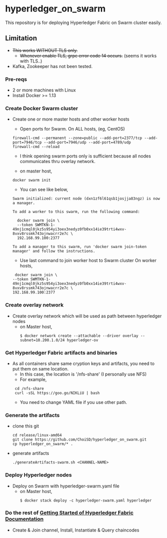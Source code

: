 # hyperledger_on_swarm

This repository is for deploying Hyperledger Fabric on Swarm cluster easily.

## Limitation
* <del>This works WITHOUT TLS only.</del>
  - <del>Whenever enable TLS, grpc error code 14 occurs.</del> (seems it works with TLS..)
* Kafka, Zookeeper has not been tested.

### Pre-reqs
- 2 or more machines with Linux
- Install Docker >= 1.13

### Create Docker Swarm cluster
* Create one or more master hosts and other worker hosts
  - Open ports for Swarm. On ALL hosts, (eg, CentOS)
  ```
  firewall-cmd --permanent --zone=public --add-port=2377/tcp --add-port=7946/tcp --add-port=7946/udp --add-port=4789/udp
  firewall-cmd --reload
  ```
    - I think opening swarm ports only is sufficient because all nodes communicates thru overlay network.
  
  - on master host,
  ```
  docker swarm init
  ```
  
  - You can see like below,
  ```
  Swarm initialized: current node (dxn1zf6l61qsb1josjja83ngz) is now a manager.
 
  To add a worker to this swarm, run the following command:
 
    docker swarm join \
    --token SWMTKN-1-49nj1cmql0jkz5s954yi3oex3nedyz0fb0xx14ie39trti4wxv-8vxv8rssmk743ojnwacrr2e7c \
    192.168.99.100:2377
 
  To add a manager to this swarm, run 'docker swarm join-token manager' and follow the instructions.
  ```
   - Use last command to join worker host to Swarm cluster
     On worker hosts,
    ```
     docker swarm join \
    --token SWMTKN-1-49nj1cmql0jkz5s954yi3oex3nedyz0fb0xx14ie39trti4wxv-8vxv8rssmk743ojnwacrr2e7c \
    192.168.99.100:2377
    ```
### Create overlay network
* Create overlay network which will be used as path between hyperledger nodes
  - on Master host,
    ```
    $ docker network create --attachable --driver overlay --subnet=10.200.1.0/24 hyperledger-ov
    ```
### Get Hyperledger Fabric artifacts and binaries
* As all containers share same cryption keys and artifacts, you need to put them on same location.
   - In this case, the location is '/nfs-share' (I personally use NFS)
   - For example,
   ```
    cd /nfs-share
    curl -sSL https://goo.go/NIKLiU | bash
    ```
    - You need to change YAML file if you use other path.
    
### Generate the artifacts
* clone this git
  ```
  cd release/linux-amd64
  git clone https://github.com/ChoiSD/hyperledger_on_swarm.git
  cp hyperledger_on_swarm/* .
  ```
* generate artifacts
  ```
  ./generateArtifacts-swarm.sh <CHANNEL-NAME>
  ```

### Deploy Hyperledger nodes
* Deploy on Swarm with hyperledger-swarm.yaml file
  - on Master host,
    ```
    $ docker stack deploy -c hyperledger-swarm.yaml hyperledger
    ```

### Do the rest of [Getting Started of Hyperledger Fabric Documentation](https://hyperledger-fabric.readthedocs.io/en/latest/getting_started.html)
* Create & Join channel, Install, Instantiate & Query chaincodes
